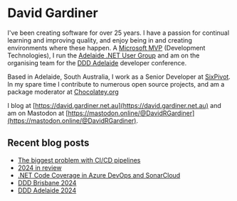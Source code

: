 # David Gardiner

I've been creating software for over 25 years. I have a passion for continual learning and improving quality, and enjoy being in and creating environments where these happen. A [Microsoft MVP](https://mvp.microsoft.com/en-us/PublicProfile/5001655) (Development Technologies), I run the [Adelaide .NET User Group](https://www.adnug.net) and am on the organising team for the [DDD Adelaide](https://www.dddadelaide.com) developer conference.

Based in Adelaide, South Australia, I work as a Senior Developer at [SixPivot](https://www.sixpivot.com.au). In my spare time I contribute to numerous open source projects, and am a package moderator at [Chocolatey.org](https://chocolatey.org)

I blog at [https://david.gardiner.net.au](https://david.gardiner.net.au) and am on Mastodon at [https://mastodon.online/@DavidRGardiner](https://mastodon.online/@DavidRGardiner).

## Recent blog posts

<!--START_SECTION:posts-->
* [The biggest problem with CI&#x2F;CD pipelines](https:&#x2F;&#x2F;david.gardiner.net.au&#x2F;2025&#x2F;01&#x2F;biggest-problem.html)
* [2024 in review](https:&#x2F;&#x2F;david.gardiner.net.au&#x2F;2024&#x2F;12&#x2F;year-in-review.html)
* [.NET Code Coverage in Azure DevOps and SonarCloud](https:&#x2F;&#x2F;david.gardiner.net.au&#x2F;2024&#x2F;12&#x2F;sonarcloud.html)
* [DDD Brisbane 2024](https:&#x2F;&#x2F;david.gardiner.net.au&#x2F;2024&#x2F;12&#x2F;ddd-brisbane.html)
* [DDD Adelaide 2024](https:&#x2F;&#x2F;david.gardiner.net.au&#x2F;2024&#x2F;11&#x2F;ddd-adelaide-2024.html)
<!--END_SECTION:posts-->
